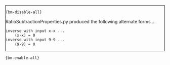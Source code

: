 <div style="border:1px solid black;">

`{bm-disable-all}`

RatioSubtractionProperties.py produced the following alternate forms ...

```
inverse with input x-x ...
    (x-x) = 0
inverse with input 9-9 ...
    (9-9) = 0
```

</div>

`{bm-enable-all}`

